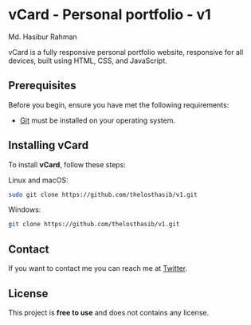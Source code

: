 # vCard - Personal portfolio - v1

<div>Md. Hasibur Rahman<div>

vCard is a fully responsive personal portfolio website, responsive for all devices, built using HTML, CSS, and JavaScript.

## Prerequisites

Before you begin, ensure you have met the following requirements:

- [Git](https://git-scm.com/downloads 'Download Git') must be installed on your operating system.

## Installing vCard

To install **vCard**, follow these steps:

Linux and macOS:

```bash
sudo git clone https://github.com/thelosthasib/v1.git
```

Windows:

```bash
git clone https://github.com/thelosthasib/v1.git
```

## Contact

If you want to contact me you can reach me at [Twitter](https://www.twitter.com/thelosthasib).

## License

This project is **free to use** and does not contains any license.
